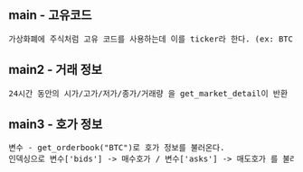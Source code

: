 <h2>main - 고유코드</h2>
<pre>
가상화폐에 주식처럼 고유 코드를 사용하는데 이를 ticker라 한다. (ex: BTC)
</pre>

<h2>main2 - 거래 정보</h2>
<pre>
24시간 동안의 시가/고가/저가/종가/거래량 을 get_market_detail이 반환
</pre>

<h2>main3 - 호가 정보</h2>
<pre>
변수 - get_orderbook("BTC")로 호가 정보를 불러온다.
인덱싱으로 변수['bids'] -> 매수호가 / 변수['asks'] -> 매도호가 를 불러온다.
</pre>